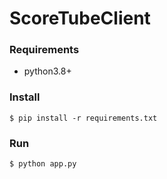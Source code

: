 # ScoreTubeClient

### Requirements  
* python3.8+

### Install  
```
$ pip install -r requirements.txt
```

### Run
``` 
$ python app.py 
```